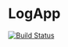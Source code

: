 # LogApp

 [![Build Status](https://travis-ci.org/johnnynotsolucky/logapp.svg?branch=master)](https://travis-ci.org/johnnynotsolucky/logapp)